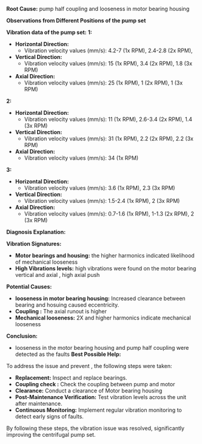 **Root Cause:** pump half coupling and looseness in motor bearing housing

**Observations from Different Positions of the pump set**

**Vibration data of the pump set:**
  **1:**
- **Horizontal Direction:**
  - Vibration velocity values (mm/s): 4.2-7 (1x RPM), 2.4-2.8 (2x RPM),
- **Vertical Direction:**
  - Vibration velocity values (mm/s): 15 (1x RPM), 3.4 (2x RPM), 1.8 (3x RPM) 
- **Axial Direction:**  
  - Vibration velocity values (mm/s): 25 (1x RPM), 1 (2x RPM), 1 (3x RPM)

**2:**

- **Horizontal Direction:**
  - Vibration velocity values (mm/s): 11 (1x RPM), 2.6-3.4 (2x RPM), 1.4 (3x RPM)
- **Vertical Direction:**
  - Vibration velocity values (mm/s): 31 (1x RPM), 2.2 (2x RPM), 2.2 (3x RPM)
- **Axial Direction:**  
  - Vibration velocity values (mm/s): 34 (1x RPM)

**3:**    
- **Horizontal Direction:**
  - Vibration velocity values (mm/s): 3.6 (1x RPM), 2.3 (3x RPM)
- **Vertical Direction:**
  - Vibration velocity values (mm/s): 1.5-2.4 (1x RPM), 2 (3x RPM)
- **Axial Direction:**  
  - Vibration velocity values (mm/s): 0.7-1.6 (1x RPM), 1-1.3 (2x RPM), 2 (3x RPM)

  

**Diagnosis Explanation:**

**Vibration Signatures:**
- **Motor bearings and housing:** the higher harmonics indicated likelihood of mechanical looseness 
- **High Vibrations levels:** high vibrations were found on the motor bearing vertical and axial , high axial push

**Potential Causes:**
- **looseness in motor bearing housing:** Increased clearance between bearing and hosuing caused eccentricity.
- **Coupling :** The axial runout is higher 
- **Mechanical looseness:** 2X and higher harmonics indicate mechanical looseness 

**Conclusion:**
- looseness in the motor bearing housing and pump half coupling were detected as the faults
**Best Possible Help:**

To address the issue and prevent , the following steps were taken:

- **Replacement:** Inspect and replace bearings.
- **Coupling check :** Check the coupling between pump and motor 
- **Clearance:** Conduct a clearance of Motor bearing housing
- **Post-Maintenance Verification:** Test vibration levels across the unit after maintenance.
- **Continuous Monitoring:** Implement regular vibration monitoring to detect early signs of faults.

By following these steps, the vibration issue was resolved, significantly improving the centrifugal pump set.